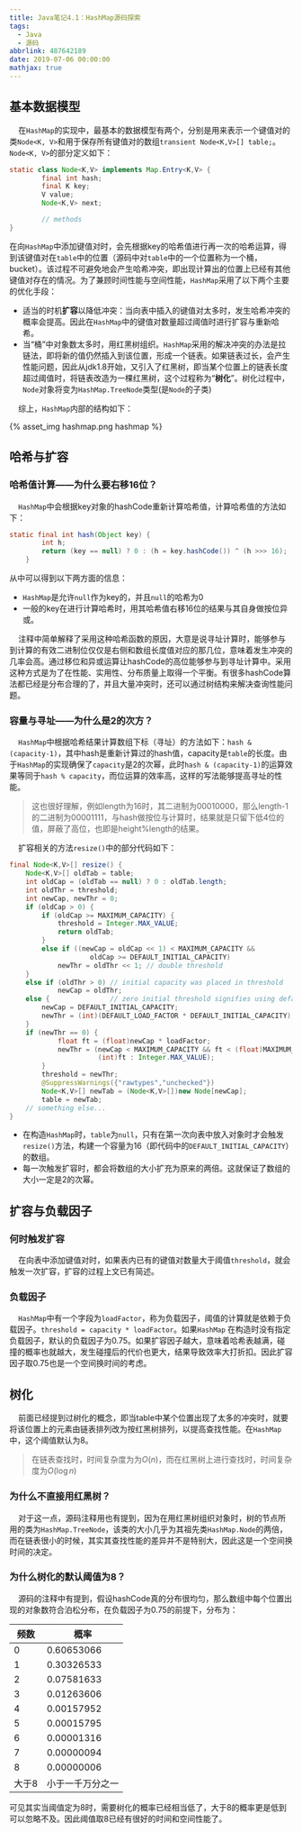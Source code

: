 ```yaml
---
title: Java笔记4.1：HashMap源码探索
tags:
  - Java
  - 源码
abbrlink: 487642189
date: 2019-07-06 00:00:00
mathjax: true
---
```


## 基本数据模型

&#160;&#160;&#160;&#160;在`HashMap`的实现中，最基本的数据模型有两个，分别是用来表示一个键值对的类`Node<K, V>`和用于保存所有键值对的数组`transient Node<K,V>[] table;`。`Node<K, V>`的部分定义如下：

```java
static class Node<K,V> implements Map.Entry<K,V> {
        final int hash;
        final K key;
        V value;
        Node<K,V> next;

        // methods
}
```

<!--more-->

在向`HashMap`中添加键值对时，会先根据key的哈希值进行再一次的哈希运算，得到该键值对在`table`中的位置（源码中对`table`中的一个位置称为一个桶，bucket）。该过程不可避免地会产生哈希冲突，即出现计算出的位置上已经有其他键值对存在的情况。为了兼顾时间性能与空间性能，`HashMap`采用了以下两个主要的优化手段：

* 适当的时机**扩容**以降低冲突：当向表中插入的键值对太多时，发生哈希冲突的概率会提高。因此在`HashMap`中的键值对数量超过阈值时进行扩容与重新哈希。
* 当“桶”中对象数太多时，用红黑树组织。`HashMap`采用的解决冲突的办法是拉链法，即将新的值仍然插入到该位置，形成一个链表。如果链表过长，会产生性能问题，因此从jdk1.8开始，又引入了红黑树，即当某个位置上的链表长度超过阈值时，将链表改造为一棵红黑树，这个过程称为“**树化**”。树化过程中，`Node`对象将变为`HashMap.TreeNode`类型(是`Node`的子类)

&#160;&#160;&#160;&#160;综上，`HashMap`内部的结构如下：

{% asset_img hashmap.png hashmap %}

## 哈希与扩容

### 哈希值计算——为什么要右移16位？

&#160;&#160;&#160;&#160;`HashMap`中会根据key对象的hashCode重新计算哈希值，计算哈希值的方法如下：

```java
static final int hash(Object key) {
        int h;
        return (key == null) ? 0 : (h = key.hashCode()) ^ (h >>> 16);
    }
```

从中可以得到以下两方面的信息：
* `HashMap`是允许`null`作为key的，并且`null`的哈希为0
* 一般的key在进行计算哈希时，用其哈希值右移16位的结果与其自身做按位异或。

&#160;&#160;&#160;&#160;注释中简单解释了采用这种哈希函数的原因，大意是说寻址计算时，能够参与到计算的有效二进制位仅仅是右侧和数组长度值对应的那几位，意味着发生冲突的几率会高。通过移位和异或运算让hashCode的高位能够参与到寻址计算中。采用这种方式是为了在性能、实用性、分布质量上取得一个平衡。有很多hashCode算法都已经是分布合理的了，并且大量冲突时，还可以通过树结构来解决查询性能问题。

### 容量与寻址——为什么是2的次方？

&#160;&#160;&#160;&#160;`HashMap`中根据哈希结果计算数组下标（寻址）的方法如下：`hash & (capacity-1)`，其中hash是重新计算过的hash值，capacity是`table`的长度。由于`HashMap`的实现确保了`capacity`是2的次幂，此时`hash & (capacity-1)`的运算效果等同于`hash % capacity`，而位运算的效率高，这样的写法能够提高寻址的性能。

> 这也很好理解，例如length为16时，其二进制为00010000，那么length-1的二进制为00001111，与hash做按位与计算时，结果就是只留下低4位的值，屏蔽了高位，也即是height%length的结果。

&#160;&#160;&#160;&#160;扩容相关的方法`resize()`中的部分代码如下：

```java
final Node<K,V>[] resize() {
    Node<K,V>[] oldTab = table;
    int oldCap = (oldTab == null) ? 0 : oldTab.length;
    int oldThr = threshold;
    int newCap, newThr = 0;
    if (oldCap > 0) {
        if (oldCap >= MAXIMUM_CAPACITY) {
            threshold = Integer.MAX_VALUE;
            return oldTab;
        }
        else if ((newCap = oldCap << 1) < MAXIMUM_CAPACITY &&
                    oldCap >= DEFAULT_INITIAL_CAPACITY)
            newThr = oldThr << 1; // double threshold
    }
    else if (oldThr > 0) // initial capacity was placed in threshold
            newCap = oldThr;
    else {               // zero initial threshold signifies using defaults
        newCap = DEFAULT_INITIAL_CAPACITY;
        newThr = (int)(DEFAULT_LOAD_FACTOR * DEFAULT_INITIAL_CAPACITY);
    }
    if (newThr == 0) {
            float ft = (float)newCap * loadFactor;
            newThr = (newCap < MAXIMUM_CAPACITY && ft < (float)MAXIMUM_CAPACITY ?
                      (int)ft : Integer.MAX_VALUE);
        }
        threshold = newThr;
        @SuppressWarnings({"rawtypes","unchecked"})
        Node<K,V>[] newTab = (Node<K,V>[])new Node[newCap];
        table = newTab;
    // something else...
}
```

* 在构造`HashMap`时，`table`为`null`，只有在第一次向表中放入对象时才会触发`resize()`方法，构建一个容量为16（即代码中的`DEFAULT_INITIAL_CAPACITY`）的数组。
* 每一次触发扩容时，都会将数组的大小扩充为原来的两倍。这就保证了数组的大小一定是2的次幂。

## 扩容与负载因子

### 何时触发扩容

&#160;&#160;&#160;&#160;在向表中添加键值对时，如果表内已有的键值对数量大于阈值`threshold`，就会触发一次扩容，扩容的过程上文已有简述。

### 负载因子

&#160;&#160;&#160;&#160;`HashMap`中有一个字段为`loadFactor`，称为负载因子，阈值的计算就是依赖于负载因子。`threshold = capacity * loadFactor`。如果`HashMap` 在构造时没有指定负载因子，默认的负载因子为0.75。如果扩容因子越大，意味着哈希表越满，碰撞的概率也就越大，发生碰撞后的代价也更大，结果导致效率大打折扣。因此扩容因子取0.75也是一个空间换时间的考虑。


## 树化

&#160;&#160;&#160;&#160;前面已经提到过树化的概念，即当table中某个位置出现了太多的冲突时，就要将该位置上的元素由链表排列改为按红黑树排列，以提高查找性能。在`HashMap`中，这个阈值默认为8。

> 在链表查找时，时间复杂度为为$O(n)$，而在红黑树上进行查找时，时间复杂度为$O(\log n)$

### 为什么不直接用红黑树？

&#160;&#160;&#160;&#160;对于这一点，源码注释用也有提到，因为在用红黑树组织对象时，树的节点所用的类为`HashMap.TreeNode`，该类的大小几乎为其祖先类`HashMap.Node`的两倍，而在链表很小的时候，其实其查找性能的差异并不是特别大，因此这是一个空间换时间的决定。

### 为什么树化的默认阈值为8？

&#160;&#160;&#160;&#160;源码的注释中有提到，假设hashCode真的分布很均匀，那么数组中每个位置出现的对象数符合泊松分布，在负载因子为0.75的前提下，分布为：

| 频数 | 概率 |
|-|-|
|0|0.60653066|
|1|0.30326533|
|2|0.07581633|
|3|0.01263606|
|4|0.00157952|
|5|0.00015795|
|6|0.00001316|
|7|0.00000094|
|8|0.00000006|
|大于8|小于一千万分之一|

可见其实当阈值定为8时，需要树化的概率已经相当低了，大于8的概率更是低到可以忽略不及。因此阈值取8已经有很好的时间和空间性能了。
